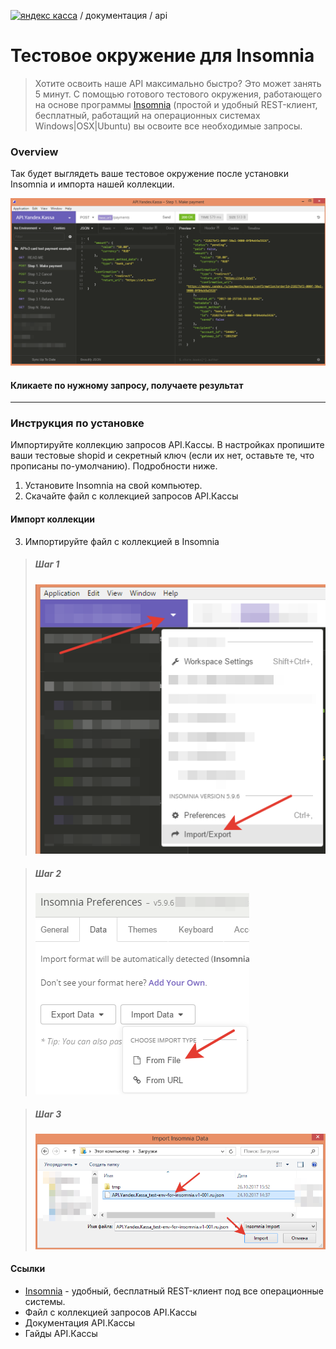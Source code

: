 [![яндекс касса](/i/yakassalogo.png "Яндекс Касса")](https://kassa.yandex.ru) / документация / api

Тестовое окружение для Insomnia
===============================

> Хотите освоить наше API максимально быстро? Это может занять 5 минут. С помощью готового тестового окружения, работающего на основе программы [Insomnia](https://insomnia.rest/) (простой и удобный REST-клиент, бесплатный, работащий на операционных системах Windows|OSX|Ubuntu) вы освоите все необходимые запросы.

### Overview

Так будет выглядеть ваше тестовое окружение после установки Insomnia и импорта нашей коллекции.

![пример тестового окружения для тестирования API.Яндекс.Кассы в REST клиенте Insomnia](/checkout-api/sample/rest/insomnia/api.yandex.checkout.insomnia-sample.png "пример тестового окружения для тестирования API.Яндекс.Кассы в REST клиенте Insomnia")

#### Кликаете по нужному запросу, получаете результат

---

### Инструкция по установке

Импортируйте коллекцию запросов API.Кассы. В настройках пропишите ваши тестовые shopid и секретный ключ (если их нет, оставьте те, что прописаны по-умолчанию). Подробности ниже.

1. Установите Insomnia на свой компьютер. 
2. Скачайте файл с коллекцией запросов API.Кассы

#### Импорт коллекции
3. Импортируйте файл с коллекцией в Insomnia  

> ##### Шаг 1
> ![Insomnia import step1](/checkout-api/sample/rest/insomnia/insomnia-import-step1.png "Insomnia import step1")

> ##### Шаг 2
> ![Insomnia import step2](/checkout-api/sample/rest/insomnia/insomnia-import-step2.png "Insomnia import step2")

> ##### Шаг 3
> ![Insomnia import step3](/checkout-api/sample/rest/insomnia/insomnia-import-step3.png "Insomnia import step3")

#### Ссылки
* [Insomnia](https://insomnia.rest/) - удобный, бесплатный REST-клиент под все операционные системы.
* Файл с коллекцией запросов API.Кассы
* Документация API.Кассы
* Гайды API.Кассы
